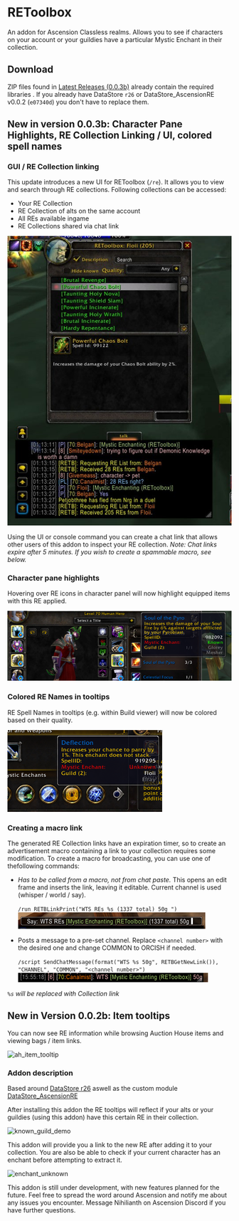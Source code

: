 # REToolbox
An addon for Ascension Classless realms. Allows you to see if characters on your account or your guildies have a particular Mystic Enchant in their collection.

## Download

ZIP files found in [Latest Releases (0.0.3b)](https://github.com/Nihilianth/REToolbox/releases/tag/v0.0.3b) already contain the required libraries . If you already have DataStore ``r26`` or DataStore_AscensionRE v0.0.2 (``e07340d``) you don't have to replace them.

## New in version 0.0.3b: Character Pane Highlights, RE Collection Linking / UI, colored spell names

### GUI / RE Collection linking
This update introduces a new UI for REToolbox (``/re``). It allows you to view and search through RE collections. Following collections can be accessed:

- Your RE Collection
- RE Collection of alts on the same account
- All REs available ingame
- RE Collections shared via chat link

![re_toolbox_gui](images/cut.jpg)

Using the UI or console command you can create a chat link that allows other users of this addon to inspect your RE collection. 
_Note: Chat links expire after 5 minutes. If you wish to create a spammable macro, see below._

### Character pane highlights
Hovering over RE icons in character panel will now highlight equipped items with this RE applied.

![re_toolbox_chars](images/image_char_highlight.png)

### Colored RE Names in tooltips
RE Spell Names in tooltips (e.g. within Build viewer) will now be colored based on their quality.

![re_toolbox_color](images/image_re_tooltip_color.png)

### Creating a macro link
The generated RE Collection links have an expiration timer, so to create an advertisement macro containing a link to your collection requires some modification. To create a macro for broadcasting, you can use one of thefollowing commands:

- _Has to be called from a macro, not from chat paste._ This opens an edit frame and inserts the link, leaving it editable. Current channel is used (whisper / world / say).

    ``/run RETBLinkPrint("WTS REs %s (1337 total) 50g ")``
    ![example_macro_1](images/re_macro_1.png)
- Posts a message to a pre-set channel. Replace ``<channel number>`` with the desired one and change COMMON to ORCISH if needed.
  
    ``/script SendChatMessage(format("WTS %s 50g", RETBGetNewLink()), "CHANNEL", "COMMON", "<channel number>")``
    ![example_macro_1](images/re_macro_2.png)

_``%s`` will be replaced with Collection link_

## New in Version 0.0.2b: Item tooltips

You can now see RE information while browsing Auction House items and viewing bags / item links.


![ah_item_tooltip](https://user-images.githubusercontent.com/6731717/113595889-e2f5e480-9639-11eb-8c06-019914d3b61f.png)


### Addon description
Based around [DataStore r26](https://www.curseforge.com/wow/addons/datastore/files/437591) aswell as the custom module [DataStore_AscensionRE](https://github.com/Nihilianth/DataStore_AscensionRE)


After installing this addon the RE tooltips will reflect if your alts or your guildies (using this addon) have this certain RE in their collection.


![known_guild_demo](https://user-images.githubusercontent.com/6731717/113483263-d2f7cc80-94a2-11eb-991a-5077097ade52.png)

This addon will provide you a link to the new RE after adding it to your collection. You are also be able to check if your current character has an enchant before attempting to extract it.


![enchant_unknown](https://user-images.githubusercontent.com/6731717/113483252-c96e6480-94a2-11eb-9809-59cfa56a9fea.png)

This addon is still under development, with new features planned for the future. Feel free to spread the word around Ascension and notify me about any issues you encounter. Message Nihilianth on Ascension Discord if you have further questions.
